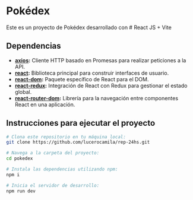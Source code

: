 
# Pokédex

Este es un proyecto de Pokédex desarrollado con # React JS + Vite
## Dependencias

- **[axios](https://axios-http.com/):** Cliente HTTP basado en Promesas para realizar peticiones a la API.
- **[react](https://reactjs.org/):** Biblioteca principal para construir interfaces de usuario.
- **[react-dom](https://reactjs.org/docs/react-dom.html):** Paquete específico de React para el DOM.
- **[react-redux](https://react-redux.js.org/):** Integración de React con Redux para gestionar el estado global.
- **[react-router-dom](https://reactrouter.com/):** Librería para la navegación entre componentes React en una aplicación.

## Instrucciones para ejecutar el proyecto

```bash
# Clona este repositorio en tu máquina local:
git clone https://github.com/lucerocamila/rep-24hs.git

# Navega a la carpeta del proyecto:
cd pokedex

# Instala las dependencias utilizando npm:
npm i

# Inicia el servidor de desarrollo:
npm run dev

